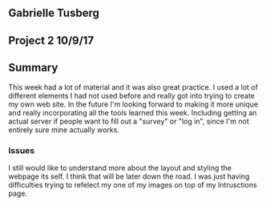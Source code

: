 ## Gabrielle Tusberg

Project 2
10/9/17
-----

## Summary
This week had a lot of material and it was also great practice. I used a lot of different elements I had not used before and really got into trying to create my own web site. In the future I'm looking forward to making it more unique and really incorporating all the tools learned this week. Including getting an actual server if people want to fill out a "survey" or "log in", since I'm not entirely sure mine actually works.

### Issues
I still would like to understand more about the layout and styling the webpage its self. I think that will be later down the road. I was just having difficulties trying to refelect my one of my images on top of my Intrusctions page.
